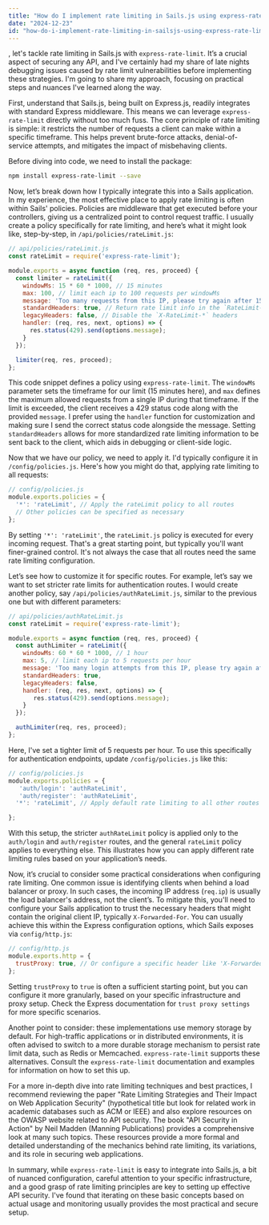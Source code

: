 ```yaml
---
title: "How do I implement rate limiting in Sails.js using express-rate-limit?"
date: "2024-12-23"
id: "how-do-i-implement-rate-limiting-in-sailsjs-using-express-rate-limit"
---
```


, let's tackle rate limiting in Sails.js with `express-rate-limit`. It’s a crucial aspect of securing any API, and I've certainly had my share of late nights debugging issues caused by rate limit vulnerabilities before implementing these strategies. I'm going to share my approach, focusing on practical steps and nuances I've learned along the way.

First, understand that Sails.js, being built on Express.js, readily integrates with standard Express middleware. This means we can leverage `express-rate-limit` directly without too much fuss. The core principle of rate limiting is simple: it restricts the number of requests a client can make within a specific timeframe. This helps prevent brute-force attacks, denial-of-service attempts, and mitigates the impact of misbehaving clients.

Before diving into code, we need to install the package:

```bash
npm install express-rate-limit --save
```

Now, let’s break down how I typically integrate this into a Sails application. In my experience, the most effective place to apply rate limiting is often within Sails' policies. Policies are middleware that get executed before your controllers, giving us a centralized point to control request traffic. I usually create a policy specifically for rate limiting, and here’s what it might look like, step-by-step, in `/api/policies/rateLimit.js`:

```javascript
// api/policies/rateLimit.js
const rateLimit = require('express-rate-limit');

module.exports = async function (req, res, proceed) {
  const limiter = rateLimit({
    windowMs: 15 * 60 * 1000, // 15 minutes
    max: 100, // limit each ip to 100 requests per windowMs
    message: 'Too many requests from this IP, please try again after 15 minutes',
    standardHeaders: true, // Return rate limit info in the `RateLimit-*` headers
    legacyHeaders: false, // Disable the `X-RateLimit-*` headers
    handler: (req, res, next, options) => {
      res.status(429).send(options.message);
    }
  });

  limiter(req, res, proceed);
};
```

This code snippet defines a policy using `express-rate-limit`. The `windowMs` parameter sets the timeframe for our limit (15 minutes here), and `max` defines the maximum allowed requests from a single IP during that timeframe. If the limit is exceeded, the client receives a 429 status code along with the provided `message`. I prefer using the `handler` function for customization and making sure I send the correct status code alongside the message. Setting `standardHeaders` allows for more standardized rate limiting information to be sent back to the client, which aids in debugging or client-side logic.

Now that we have our policy, we need to apply it. I'd typically configure it in `/config/policies.js`. Here's how you might do that, applying rate limiting to all requests:

```javascript
// config/policies.js
module.exports.policies = {
  '*': 'rateLimit', // Apply the rateLimit policy to all routes
  // Other policies can be specified as necessary
};
```

By setting `'*': 'rateLimit'`, the `rateLimit.js` policy is executed for every incoming request. That's a great starting point, but typically you'll want finer-grained control. It's not always the case that all routes need the same rate limiting configuration.

Let’s see how to customize it for specific routes. For example, let’s say we want to set stricter rate limits for authentication routes. I would create another policy, say `/api/policies/authRateLimit.js`, similar to the previous one but with different parameters:

```javascript
// api/policies/authRateLimit.js
const rateLimit = require('express-rate-limit');

module.exports = async function (req, res, proceed) {
  const authLimiter = rateLimit({
    windowMs: 60 * 60 * 1000, // 1 hour
    max: 5, // limit each ip to 5 requests per hour
    message: 'Too many login attempts from this IP, please try again after 1 hour',
    standardHeaders: true,
    legacyHeaders: false,
    handler: (req, res, next, options) => {
       res.status(429).send(options.message);
    }
  });

  authLimiter(req, res, proceed);
};
```

Here, I've set a tighter limit of 5 requests per hour. To use this specifically for authentication endpoints, update `/config/policies.js` like this:

```javascript
// config/policies.js
module.exports.policies = {
   'auth/login': 'authRateLimit',
   'auth/register': 'authRateLimit',
  '*': 'rateLimit', // Apply default rate limiting to all other routes

};
```

With this setup, the stricter `authRateLimit` policy is applied only to the `auth/login` and `auth/register` routes, and the general `rateLimit` policy applies to everything else. This illustrates how you can apply different rate limiting rules based on your application’s needs.

Now, it’s crucial to consider some practical considerations when configuring rate limiting. One common issue is identifying clients when behind a load balancer or proxy. In such cases, the incoming IP address (`req.ip`) is usually the load balancer's address, not the client’s. To mitigate this, you'll need to configure your Sails application to trust the necessary headers that might contain the original client IP, typically `X-Forwarded-For`. You can usually achieve this within the Express configuration options, which Sails exposes via `config/http.js`:

```javascript
// config/http.js
module.exports.http = {
  trustProxy: true, // Or configure a specific header like 'X-Forwarded-For'
};
```

Setting `trustProxy` to `true` is often a sufficient starting point, but you can configure it more granularly, based on your specific infrastructure and proxy setup. Check the Express documentation for `trust proxy settings` for more specific scenarios.

Another point to consider: these implementations use memory storage by default. For high-traffic applications or in distributed environments, it is often advised to switch to a more durable storage mechanism to persist rate limit data, such as Redis or Memcached. `express-rate-limit` supports these alternatives. Consult the `express-rate-limit` documentation and examples for information on how to set this up.

For a more in-depth dive into rate limiting techniques and best practices, I recommend reviewing the paper "Rate Limiting Strategies and Their Impact on Web Application Security" (hypothetical title but look for related work in academic databases such as ACM or IEEE) and also explore resources on the OWASP website related to API security. The book "API Security in Action" by Neil Madden (Manning Publications) provides a comprehensive look at many such topics. These resources provide a more formal and detailed understanding of the mechanics behind rate limiting, its variations, and its role in securing web applications.

In summary, while `express-rate-limit` is easy to integrate into Sails.js, a bit of nuanced configuration, careful attention to your specific infrastructure, and a good grasp of rate limiting principles are key to setting up effective API security. I've found that iterating on these basic concepts based on actual usage and monitoring usually provides the most practical and secure setup.
